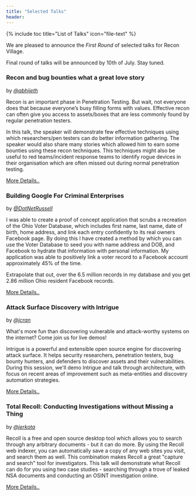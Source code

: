 ```yaml
---
title: "Selected Talks"
header:
---
```


{% include toc title="List of Talks" icon="file-text" %}

We are pleased to announce the *First Round* of selected talks for Recon Village. 

Final round of talks will be announced by 10th of July. Stay tuned.

### Recon and bug bounties what a great love story
by *[@abhijeth](https://twitter.com/abhijeth)*

Recon is an important phase in Penetration Testing. But wait, not everyone does that because everyone’s busy filling forms with values. Effective recon can often give you access to assets/boxes that are less commonly found by regular penetration testers.

In this talk, the speaker will demonstrate few effective techniques using which researchers/pen testers can do better information gathering. The speaker would also share many stories which allowed him to earn some bounties using these recon techniques. This techniques might also be useful to red teams/incident response teams to identify rogue devices in their organisation which are often missed out during normal penetration testing.

<div markdown="0"><a href="/Recon-and-bug-bounties-what-a-great-love-story/" class="btn btn--success">More Details..</a></div>

### Building Google For Criminal Enterprises
by *[@DotNetRussell](https://twitter.com/DotNetRussell)*

I was able to create a proof of concept application that scrubs a recreation of the Ohio Voter Database, which includes first name, last name, date of birth, home address, and link each entry confidently to its real owners Facebook page. By doing this I have created a method by which you can use the Voter Database to seed you with name address and DOB, and Facebook to hydrate that information with personal information. My application was able to positively link a voter record to a Facebook account approximately 45% of the time.

Extrapolate that out, over the 6.5 million records in my database and you get 2.86 million Ohio resident Facebook records.


<div markdown="0"><a href="/building-google-for-criminal-enterprises/" class="btn btn--success">More Details..</a></div>

### Attack Surface Discovery with Intrigue
by *[@jcran](https://twitter.com/jcran)*

What's more fun than discovering vulnerable and attack-worthy systems on the internet? Come join us for live demos!

Intrigue is a powerful and extensible open source engine for discovering attack surface. It helps security researchers, penetration testers, bug bounty hunters, and defenders to discover assets and their vulnerabilities. During this session, we'll demo Intrigue and talk through architecture, with focus on recent areas of improvement such as meta-entities and discovery automation strategies.

<div markdown="0"><a href="/attack-surface-discovery-with-intrigue/" class="btn btn--success">More Details..</a></div>

### Total Recoll: Conducting Investigations without Missing a Thing
by *[@jerkota](https://twitter.com/jerkota)*

Recoll is a free and open source desktop tool which allows you to search through any arbitrary documents - but it can do more. By using the Recoll web indexer, you can automatically save a copy of any web sites you visit, and search them as well. This combination makes Recoll a great "capture and search" tool for investigators. This talk will demonstrate what Recoll can do for you using two case studies - searching through a trove of leaked NSA documents and conducting an OSINT investigation online.

<div markdown="0"><a href="/total-recoll-conducting-investigations-without-missing-a-thing/" class="btn btn--success">More Details..</a></div>



